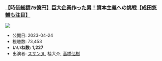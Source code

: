 ### [【時価総額75億円】巨大企業作った男！資本主義への挑戦【成田悠輔も注目】](https://www.youtube.com/watch?v=6jW6lurzMJk)
[![](https://img.youtube.com/vi/6jW6lurzMJk/sddefault.jpg)](https://www.youtube.com/watch?v=6jW6lurzMJk)
-   公開日: 2023-04-24
-   視聴数: 73,453
-   **いいね数: 1,227**
-   出演者: [スザンヌ](/rehacq_fan/people/スザンヌ "wikilink"), 桂大介, [高橋弘樹](/rehacq_fan/people/高橋弘樹 "wikilink")
